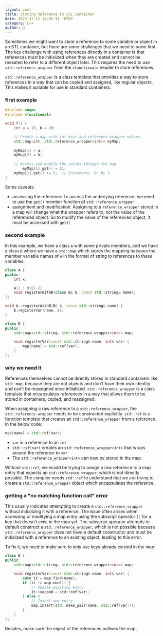 ```yaml
---
layout: post
title: Storing Reference in STL Container
date: 2023-12-12 18:01:31 -0700
category: C++
author: 🍓
---
```


Sometimes we might want to store a reference to some variable or object in an
STL container, but there are some challenges that we need to solve first. The
key challenge with using references directly in a container is that references
must be initialized when they are created and cannot be reseated to refer to a
different object later. This requires the need to use `std::reference_wrapper`
from the `<functional>` header to store references.

`std::reference_wrapper` is a class template that provides a way to store
references in a way that can be copied and assigned, like regular objects. This
makes it suitable for use in standard containers.

### first example

```cpp
#include <map>
#include <functional>

void f() {
    int a = 10, b = 20;

    // Create a map with int keys and reference_wrapper values
    std::map<int, std::reference_wrapper<int>> myMap;
    
    myMap[1] = a;
    myMap[2] = b;
    
    // Access and modify the values through the map
		myMap[1].get() = 11;
    myMap[2].get() += 5;  // Increments 'b' by 5
}
```

Some caveats:

- accessing the reference: To access the underlying reference, we need to use
  the `get()` member function of `std::reference_wrapper`
- assignment and modification: Assigning to a `reference_wrapper` stored in a
  map will change what the wrapper refers to, not the value of the referenced
  object. So to modify the value of the referenced object, it must be accessed
  with `get()`

### second example

In this example, we have a class `A` with some private members, and we have a
class `B` where we have a `std::map` which stores the mapping between the member
variable names of `A` in the format of string to references to these variables:

```cpp
class A {
public:
    int x;

    A() : x(0) {}
    void registerWithB(class B& b, const std::string& name);
};

void A::registerWithB(B& b, const std::string& name) {
    b.registerVar(name, x);
}

class B {
public:
    std::map<std::string, std::reference_wrapper<int>> map;

    void registerVar(const std::string& name, int& var) {
        map[name] = std::ref(var);
    }
};
```

### why we need it

References themselves cannot be directly stored in standard containers like
`std::map`, because they are not objects and don't have their own identity and
can't be reassigned once initialized. `std::reference_wrapper` is a class
template that encapsulates references in a way that allows them to be stored in
containers, copied, and reassigned.

When assigning a raw reference to a `std::reference_wrapper`, the
`std::reference_wrapper` needs to be constructed explicitly. `std::ref` is a
function template that creates an `std::reference_wrapper` from a reference. In
the below code:

```cpp
map[name] = std::ref(var);
```

- `var` is a reference to an `int`
- `std::ref(var)` creates an `std::reference_wrapper<int>` that wraps around the
  reference to `var`
- The `std::reference_wrapper<int>` can now be stored in the map

Without `std::ref`, we would be trying to assign a raw reference to a map entry
that expects an `std::reference_wrapper`, which is not directly possible. The
compiler needs `std::ref` to understand that we are trying to create a
`std::reference_wrapper` object which encapsulates the reference.

### getting a "no matching function call" error

This usually indicates attempting to create a `std::reference_wrapper` without
initializing it with a reference. The issue often arises when accessing or
modifying a map entry using the subscript operator `[]` for a key that doesn’t
exist in the map yet. The subscript operator attempts to default construct a
`std::reference_wrapper`, which is not possible because `std::reference_wrapper`
does not have a default constructor and must be initialized with a reference to
an existing object, leading to this error.

To fix it, we need to make sure to only use keys already existed in the map:

```cpp
class B {
public:
    std::map<std::string, std::reference_wrapper<int>> map;

    void registerVar(const std::string& name, int& var) {
        auto it = map.find(name);
        if (it != map.end()) {
            // Update existing entry
            it->second = std::ref(var);
        } else {
            // Insert new entry
            map.insert(std::make_pair(name, std::ref(var)));
        }
    }
};
```

Besides, make sure the object of the references outlives the map.
